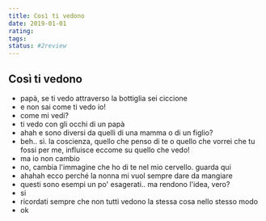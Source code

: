 ```yaml
---
title: Così ti vedono
date: 2019-01-01
rating: 
tags:
status: #2review
---
```

## Così ti vedono

- papà, se ti vedo attraverso la bottiglia sei ciccione
- e non sai come ti vedo io!
- come mi vedi?
- ti vedo con gli occhi di un papà
- ahah e sono diversi da quelli di una mamma o di un figlio?
- beh.. sì. la coscienza, quello che penso di te o quello che vorrei che tu fossi per me, influisce eccome su quello che vedo!
- ma io non cambio
- no, cambia l'immagine che ho di te nel mio cervello. guarda qui
- ahahah ecco perché la nonna mi vuol sempre dare da mangiare
- questi sono esempi un po' esagerati.. ma rendono l'idea, vero?
- si
- ricordati sempre che non tutti vedono la stessa cosa nello stesso modo
- ok
